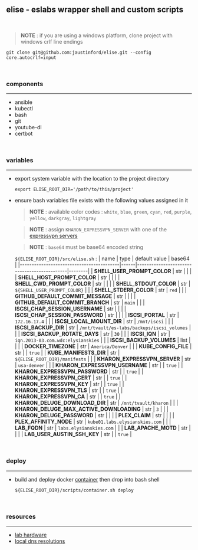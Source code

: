 ## elise - eslabs wrapper shell and custom scripts
<br />

> **NOTE** : if you are using a windows platform, clone project with windows crlf line endings
```
git clone git@github.com:jaustinford/elise.git --config core.autocrlf=input
```

<br />

### components
---

- ansible
- kubectl
- bash
- git
- youtube-dl
- certbot

<br />

### variables
---

- export system variable with the location to the project directory
    ```
    export ELISE_ROOT_DIR='/path/to/this/project'
    ```

- ensure bash variables file exists with the following values assigned in it
    > **NOTE** : available color codes : `white`, `blue`, `green`, `cyan`, `red`, `purple`, `yellow`, `darkgray`, `lightgray`

    > **NOTE** : assign `KHARON_EXPRESSVPN_SERVER` with one of the [expressvpn servers](https://github.com/jaustinford/elise/blob/main/files/expressvpn_servers.txt)

    > **NOTE** : `base64` must be base64 encoded string

    `${ELISE_ROOT_DIR}/src/elise.sh` :
    | name                                     | type | default value                               | base64 |
    |------------------------------------------|------|---------------------------------------------|--------|
    | **SHELL_USER_PROMPT_COLOR**              | str  |                                             |        |
    | **SHELL_HOST_PROMPT_COLOR**              | str  |                                             |        |
    | **SHELL_CWD_PROMPT_COLOR**               | str  |                                             |        |
    | **SHELL_STDOUT_COLOR**                   | str  | `${SHELL_USER_PROMPT_COLOR}`                |        |
    | **SHELL_STDERR_COLOR**                   | str  | `red`                                       |        |
    | **GITHUB_DEFAULT_COMMIT_MESSAGE**        | str  |                                             |        |
    | **GITHUB_DEFAULT_COMMIT_BRANCH**         | str  | `main`                                      |        |
    | **ISCSI_CHAP_SESSION_USERNAME**          | str  |                                             |        |
    | **ISCSI_CHAP_SESSION_PASSWORD**          | str  |                                             |        |
    | **ISCSI_PORTAL**                         | str  | `172.16.17.4`                               |        |
    | **ISCSI_LOCAL_MOUNT_DIR**                | str  | `/mnt/iscsi`                                |        |
    | **ISCSI_BACKUP_DIR**                     | str  | `/mnt/tvault/es-labs/backups/iscsi_volumes` |        |
    | **ISCSI_BACKUP_ROTATE_DAYS**             | str  | `30`                                        |        |
    | **ISCSI_IQN**                            | str  | `iqn.2013-03.com.wdc:elysianskies`          |        |
    | **ISCSI_BACKUP_VOLUMES**                 | list |                                             |        |
    | **DOCKER_TIMEZONE**                      | str  | `America/Denver`                            |        |
    | **KUBE_CONFIG_FILE**                     | str  |                                             | `true` |
    | **KUBE_MANIFESTS_DIR**                   | str  | `${ELISE_ROOT_DIR}/manifests`               |        |
    | **KHARON_EXPRESSVPN_SERVER**             | str  | `usa-denver`                                |        |
    | **KHARON_EXPRESSVPN_USERNAME**           | str  |                                             | `true` |
    | **KHARON_EXPRESSVPN_PASSWORD**           | str  |                                             | `true` |
    | **KHARON_EXPRESSVPN_CERT**               | str  |                                             | `true` |
    | **KHARON_EXPRESSVPN_KEY**                | str  |                                             | `true` |
    | **KHARON_EXPRESSVPN_TLS**                | str  |                                             | `true` |
    | **KHARON_EXPRESSVPN_CA**                 | str  |                                             | `true` |
    | **KHARON_DELUGE_DOWNLOAD_DIR**           | str  | `/mnt/tvault/kharon`                        |        |
    | **KHARON_DELUGE_MAX_ACTIVE_DOWNLOADING** | str  | `3`                                         |        |
    | **KHARON_DELUGE_PASSWORD**               | str  |                                             |        |
    | **PLEX_CLAIM**                           | str  |                                             |        |
    | **PLEX_AFFINITY_NODE**                   | str  | `kube01.labs.elysianskies.com`              |        |
    | **LAB_FQDN**                             | str  | `labs.elysianskies.com`                     |        |
    | **LAB_APACHE_MOTD**                      | str  |                                             |        |
    | **LAB_USER_AUSTIN_SSH_KEY**              | str  |                                             | `true` |

<br />

### deploy
---

- build and deploy docker [container](https://github.com/jaustinford/elise/blob/main/scripts/container.sh) then drop into bash shell
    ```
    ${ELISE_ROOT_DIR}/scripts/container.sh deploy
    ```

<br />

### resources
---

- [lab hardware](https://github.com/jaustinford/elise/blob/main/files/docs/hardware.md)
- [local dns resolutions](https://github.com/jaustinford/elise/blob/main/files/pihole/custom.list)
